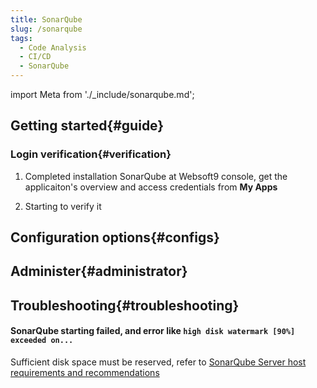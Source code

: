 ```yaml
---
title: SonarQube
slug: /sonarqube
tags:
  - Code Analysis
  - CI/CD
  - SonarQube
---
```


import Meta from './_include/sonarqube.md';

<Meta name="meta" />

## Getting started{#guide}

### Login verification{#verification}

1. Completed installation SonarQube at Websoft9 console, get the applicaiton's overview and access credentials from **My Apps**  

2. Starting to verify it

## Configuration options{#configs}

## Administer{#administrator}

## Troubleshooting{#troubleshooting}

#### SonarQube starting failed, and error like `high disk watermark [90%] exceeded on...`

Sufficient disk space must be reserved, refer to [SonarQube Server host requirements and recommendations](https://docs.sonarsource.com/sonarqube-server/latest/setup-and-upgrade/installation-requirements/server-host/)